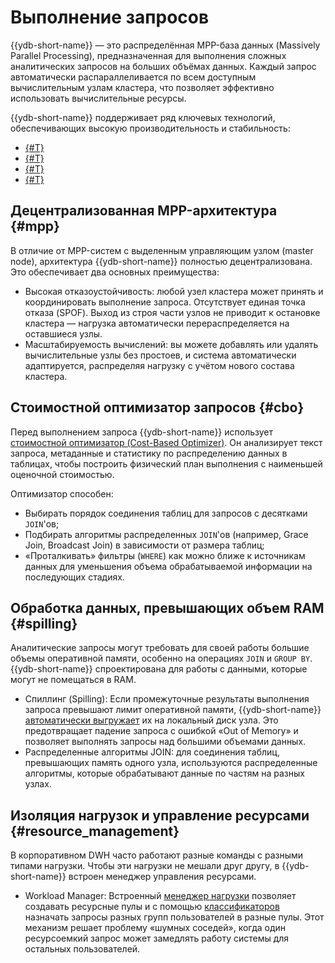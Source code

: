 # Выполнение запросов

{{ydb-short-name}} — это распределённая MPP-база данных (Massively Parallel Processing), предназначенная для выполнения сложных аналитических запросов на больших объёмах данных. Каждый запрос автоматически распараллеливается по всем доступным вычислительным узлам кластера, что позволяет эффективно использовать вычислительные ресурсы.

{{ydb-short-name}} поддерживает ряд ключевых технологий, обеспечивающих высокую производительность и стабильность:

- [{#T}](#mpp)
- [{#T}](#cbo)
- [{#T}](#spilling)
- [{#T}](#resource_management)

## Децентрализованная MPP-архитектура {#mpp}

В отличие от MPP-систем с выделенным управляющим узлом (master node), архитектура {{ydb-short-name}} полностью децентрализована. Это обеспечивает два основных преимущества:

- Высокая отказоустойчивость: любой узел кластера может принять и координировать выполнение запроса. Отсутствует единая точка отказа (SPOF). Выход из строя части узлов не приводит к остановке кластера — нагрузка автоматически перераспределяется на оставшиеся узлы.
- Масштабируемость вычислений: вы можете добавлять или удалять вычислительные узлы без простоев, и система автоматически адаптируется, распределяя нагрузку с учётом нового состава кластера.

## Стоимостной оптимизатор запросов {#cbo}

Перед выполнением запроса {{ydb-short-name}} использует [стоимостной оптимизатор (Cost-Based Optimizer)](../../../../concepts/optimizer.md). Он анализирует текст запроса, метаданные и статистику по распределению данных в таблицах, чтобы построить физический план выполнения с наименьшей оценочной стоимостью.

Оптимизатор способен:

- Выбирать порядок соединения таблиц для запросов с десятками `JOIN`'ов;
- Подбирать алгоритмы распределенных `JOIN`'ов (например, Grace Join, Broadcast Join) в зависимости от размера таблиц;
- «Проталкивать» фильтры (`WHERE`) как можно ближе к источникам данных для уменьшения объема обрабатываемой информации на последующих стадиях.

## Обработка данных, превышающих объем RAM {#spilling}

Аналитические запросы могут требовать для своей работы большие объемы оперативной памяти, особенно на операциях `JOIN` и `GROUP BY`. {{ydb-short-name}} спроектирована для работы с данными, которые могут не помещаться в RAM.

- Спиллинг (Spilling): Если промежуточные результаты выполнения запроса превышают лимит оперативной памяти, {{ydb-short-name}} [автоматически выгружает](../../../../concepts/spilling.md) их на локальный диск узла. Это предотвращает падение запроса с ошибкой «Out of Memory» и позволяет выполнять запросы над большими объемами данных.
- Распределенные алгоритмы JOIN: для соединения таблиц, превышающих память одного узла, используются распределенные алгоритмы, которые обрабатывают данные по частям на разных узлах.

## Изоляция нагрузок и управление ресурсами {#resource_management}

В корпоративном DWH часто работают разные команды с разными типами нагрузки. Чтобы эти нагрузки не мешали друг другу, в {{ydb-short-name}} встроен менеджер управления ресурсами.

- Workload Manager: Встроенный [менеджер нагрузки](../../../../dev/resource-consumption-management) позволяет создавать ресурсные пулы и с помощью [классификаторов](../../../../concepts/glossary#resource-pool-classifier) назначать запросы разных групп пользователей в разные пулы. Этот механизм решает проблему «шумных соседей», когда один ресурсоемкий запрос может замедлять работу системы для остальных пользователей.
